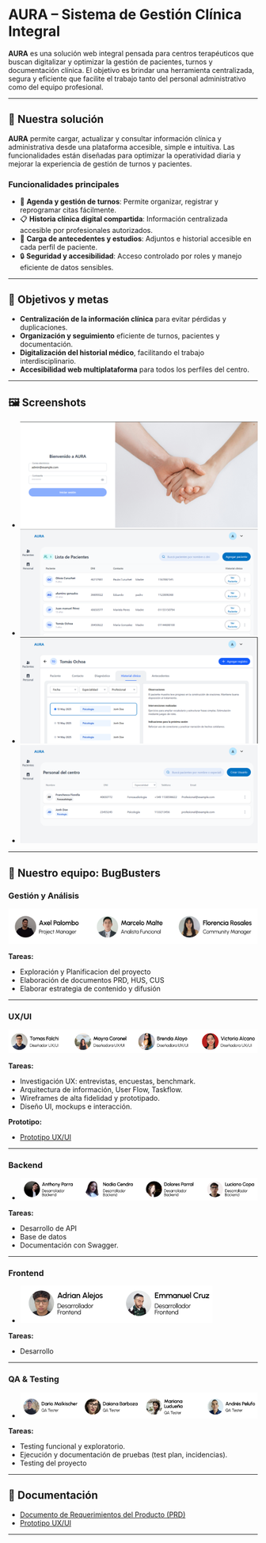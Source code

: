 # AURA – Sistema de Gestión Clínica Integral

**AURA** es una solución web integral pensada para centros terapéuticos que buscan digitalizar y optimizar la gestión de pacientes, turnos y documentación clínica. El objetivo es brindar una herramienta centralizada, segura y eficiente que facilite el trabajo tanto del personal administrativo como del equipo profesional.

---

## 🚀 Nuestra solución

**AURA** permite cargar, actualizar y consultar información clínica y administrativa desde una plataforma accesible, simple e intuitiva. Las funcionalidades están diseñadas para optimizar la operatividad diaria y mejorar la experiencia de gestión de turnos y pacientes.

### Funcionalidades principales

- 📅 **Agenda y gestión de turnos**: Permite organizar, registrar y reprogramar citas fácilmente.
- 📋 **Historia clínica digital compartida**: Información centralizada accesible por profesionales autorizados.
- 🧾 **Carga de antecedentes y estudios**: Adjuntos e historial accesible en cada perfil de paciente.
- 🔒 **Seguridad y accesibilidad**: Acceso controlado por roles y manejo eficiente de datos sensibles.

---

## 🎯 Objetivos y metas

- **Centralización de la información clínica** para evitar pérdidas y duplicaciones.
- **Organización y seguimiento** eficiente de turnos, pacientes y documentación.
- **Digitalización del historial médico**, facilitando el trabajo interdisciplinario.
- **Accesibilidad web multiplataforma** para todos los perfiles del centro.

---

## 🖼️ Screenshots
- ![Login](./assets/Screenshot_35.png)
- ![Lista Pacientes](./assets/Screenshot_36.png)
- ![Historial Clínico](./assets/Screenshot_37.png)
- ![Lista de Usuarios](./assets/Screenshot_38.png)

---


## 👥 Nuestro equipo: **BugBusters**
### Gestión y Análisis
![](./assets/Screenshot_39.png)

**Tareas:**

- Exploración y Planificacion del proyecto
- Elaboración de documentos PRD, HUS, CUS
- Elaborar estrategia de contenido y difusión 
---

### UX/UI
![](./assets/Screenshot_40.png)

**Tareas:**

- Investigación UX: entrevistas, encuestas, benchmark.
- Arquitectura de información, User Flow, Taskflow.
- Wireframes de alta fidelidad y prototipado.
- Diseño UI, mockups e interacción.

 
**Prototipo:** 
- [Prototipo UX/UI](https://www.figma.com/files/team/1500183653133028701/project/377960672/AURA?fuid=1210675397930087460)
---

### Backend

- ![](./assets/Screenshot_41.png)


**Tareas:**

- Desarrollo de API 
- Base de datos 
- Documentación con Swagger.

---

### Frontend

- ![](./assets/Screenshot_42.png)

**Tareas:**

- Desarrollo

---

### QA & Testing

- ![](./assets/Screenshot_43.png)

**Tareas:**

- Testing funcional y exploratorio.
- Ejecución y documentación de pruebas (test plan, incidencias).
- Testing del proyecto

---

## 📄 Documentación

- [Documento de Requerimientos del Producto (PRD)](https://docs.google.com/document/d/1Ey0Gy7bsxTlZEBgh4PBdq9XzG588JxGGq30Uuc0pCY4/edit?usp=sharing)
- [Prototipo UX/UI](#)


---




